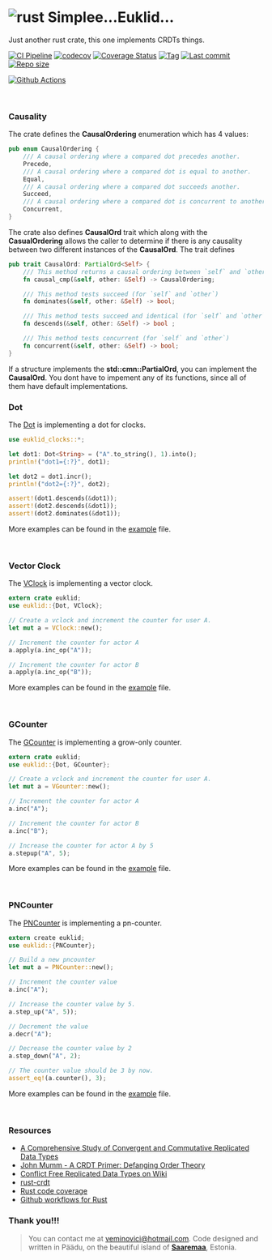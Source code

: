 # ![rust](https://img.shields.io/badge/Rust-000000?style=for-the-badge&logo=rust&logoColor=white) Simplee...Euklid... 

Just another rust crate, this one implements CRDTs things.

[![CI Pipeline](https://github.com/veminovici/euklid/actions/workflows/ci.yml/badge.svg?branch=main)](https://github.com/veminovici/euklid/actions/workflows/ci.yml)
[![codecov](https://codecov.io/gh/veminovici/euklid/branch/main/graph/badge.svg?token=IKPMJE7FHB)](https://codecov.io/gh/veminovici/euklid)
[![Coverage Status](https://coveralls.io/repos/github/veminovici/euklid/badge.svg)](https://coveralls.io/github/veminovici/euklid)
[![Tag](https://img.shields.io/github/tag/veminovici/euklid)](https://github.com/veminovici/euklid)
[![Last commit](https://img.shields.io/github/last-commit/veminovici/euklid)](https://github.com/veminovici/euklid)
[![Repo size](https://img.shields.io/github/repo-size/veminovici/euklid)](https://github.com/veminovici/euklid)

[![Github Actions](https://buildstats.info/github/chart/veminovici/euklid)](https://github.com/veminovici/euklid)

<br/>

### Causality
The crate defines the **CausalOrdering** enumeration which has 4 values:

```rust
pub enum CausalOrdering {
    /// A causal ordering where a compared dot precedes another.
    Precede,
    /// A causal ordering where a compared dot is equal to another.
    Equal,
    /// A causal ordering where a compared dot succeeds another.
    Succeed,
    /// A causal ordering where a compared dot is concurrent to another.
    Concurrent,
}
```

The crate also defines **CausalOrd** trait which along with the **CasualOrdering** allows the caller
to determine if there is any causality between two different instances of the **CausalOrd**. The trait defines

```rust
pub trait CausalOrd: PartialOrd<Self> {
    /// This method returns a causal ordering between `self` and `other` values if one exists.
    fn causal_cmp(&self, other: &Self) -> CausalOrdering;

    /// This method tests succeed (for `self` and `other`)
    fn dominates(&self, other: &Self) -> bool;

    /// This method tests succeed and identical (for `self` and `other`)
    fn descends(&self, other: &Self) -> bool ;

    /// This method tests concurrent (for `self` and `other`)
    fn concurrent(&self, other: &Self) -> bool;
}
```

If a structure implements the **std::cmn::PartialOrd**, you can implement the **CausalOrd**. You dont have to impement any of its
functions, since all of them have default implementations.

### Dot
The [Dot](https://github.com/veminovici/euklid/blob/main/euklid-clocks/src/dot.rs) is implementing a dot for clocks.
```rust
use euklid_clocks::*;

let dot1: Dot<String> = ("A".to_string(), 1).into();
println!("dot1={:?}", dot1);

let dot2 = dot1.incr();
println!("dot2={:?}", dot2);

assert!(dot1.descends(&dot1));
assert!(dot2.descends(&dot1));
assert!(dot2.dominates(&dot1));
```
More examples can be found in the [example](https://github.com/veminovici/euklid/blob/main/examples/dot.rs) file.

<br/>

### Vector Clock
The [VClock](https://github.com/veminovici/euklid/blob/main/src/vclock.rs) is implementing a vector clock.
```rust
extern crate euklid;
use euklid::{Dot, VClock};

// Create a vclock and increment the counter for user A.
let mut a = VClock::new();

// Increment the counter for actor A
a.apply(a.inc_op("A"));

// Increment the counter for actor B
a.apply(a.inc_op("B"));
```

More examples can be found in the [example](https://github.com/veminovici/euklid/blob/main/examples/vclock.rs) file.

<br/>

### GCounter
The [GCounter](https://github.com/veminovici/euklid/blob/main/src/gcounter.rs) is implementing a grow-only counter.
```rust
extern crate euklid;
use euklid::{Dot, GCounter};

// Create a vclock and increment the counter for user A.
let mut a = VGounter::new();

// Increment the counter for actor A
a.inc("A");

// Increment the counter for actor B
a.inc("B");

// Increase the counter for actor A by 5
a.stepup("A", 5);
```
More examples can be found in the [example](https://github.com/veminovici/euklid/blob/main/examples/gcounter.rs) file.

<br/>

### PNCounter
The [PNCounter](https://github.com/veminovici/euklid/blob/main/src/pncounter.rs) is implementing a pn-counter.
```rust
extern create euklid;
use euklid::{PNCounter};

// Build a new pncounter
let mut a = PNCounter::new();

// Increment the counter value
a.inc("A");

// Increase the counter value by 5.
a.step_up("A", 5));

// Decrement the value
a.decr("A");

// Decrease the counter value by 2
a.step_down("A", 2);

// The counter value should be 3 by now.
assert_eq!(a.counter(), 3);
```
More examples can be found in the [example](https://github.com/veminovici/euklid/blob/main/examples/pncounter.rs) file.

<br/>

### Resources
- [A Comprehensive Study of Convergent and Commutative Replicated Data Types](https://hal.inria.fr/file/index/docid/555588/filename/techreport.pdf)
- [John Mumm - A CRDT Primer: Defanging Order Theory](https://www.youtube.com/watch?v=OOlnp2bZVRs)
- [Conflict Free Replicated Data Types on Wiki](https://en.wikipedia.org/wiki/Conflict-free_replicated_data_type)
- [rust-crdt](https://github.com/rust-crdt/rust-crdt)
- [Rust code coverage](https://eipi.xyz/blog/rust-code-coverage-with-github-workflows/)
- [Github workflows for Rust](https://eipi.xyz/blog/github-workflows-to-do-useful-things-with-rust/)

### Thank you!!!

> You can contact me at veminovici@hotmail.com. Code designed and written in Päädu, on the beautiful island of [**Saaremaa**](https://goo.gl/maps/DmB9ewY2R3sPGFnTA), Estonia.
